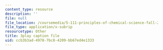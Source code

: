 ```yaml
---
content_type: resource
description: ''
file: null
file_location: /coursemedia/5-111-principles-of-chemical-science-fall-2008/ccb3b3ad49787bc84209bb67ed4e1333_l-BNoAPe6qo.srt
file_type: application/x-subrip
resourcetype: Other
title: 3play caption file
uid: ccb3b3ad-4978-7bc8-4209-bb67ed4e1333
---
```

